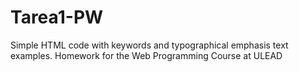 # Tarea1-PW
Simple HTML code with keywords and typographical emphasis text examples. Homework for the Web Programming Course at ULEAD
